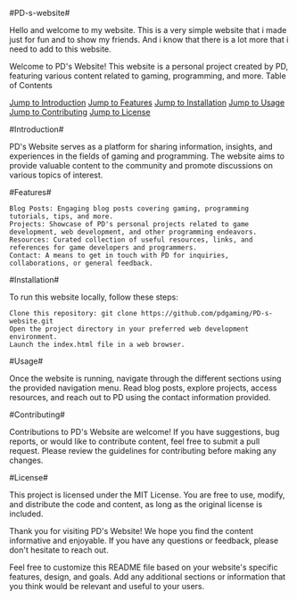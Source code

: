 #PD-s-website#

Hello and welcome to my website. This is a very simple website that i made just for fun and to show my friends. And i know that there is a lot more that i need to add to this website.

Welcome to PD's Website! This website is a personal project created by PD, featuring various content related to gaming, programming, and more.
Table of Contents

[Jump to Introduction](#Introduction)
[Jump to Features](#Features)
[Jump to Installation](#Installation)
[Jump to Usage](#Usage)
[Jump to Contributing](#Contributing)
[Jump to License](#License)

#Introduction#

PD's Website serves as a platform for sharing information, insights, and experiences in the fields of gaming and programming. The website aims to provide valuable content to the community and promote discussions on various topics of interest.

#Features#

    Blog Posts: Engaging blog posts covering gaming, programming tutorials, tips, and more.
    Projects: Showcase of PD's personal projects related to game development, web development, and other programming endeavors.
    Resources: Curated collection of useful resources, links, and references for game developers and programmers.
    Contact: A means to get in touch with PD for inquiries, collaborations, or general feedback.

#Installation#

To run this website locally, follow these steps:

    Clone this repository: git clone https://github.com/pdgaming/PD-s-website.git
    Open the project directory in your preferred web development environment.
    Launch the index.html file in a web browser.

#Usage#

Once the website is running, navigate through the different sections using the provided navigation menu. Read blog posts, explore projects, access resources, and reach out to PD using the contact information provided.

#Contributing#

Contributions to PD's Website are welcome! If you have suggestions, bug reports, or would like to contribute content, feel free to submit a pull request. Please review the guidelines for contributing before making any changes.

#License#

This project is licensed under the MIT License. You are free to use, modify, and distribute the code and content, as long as the original license is included.

Thank you for visiting PD's Website! We hope you find the content informative and enjoyable. If you have any questions or feedback, please don't hesitate to reach out.

Feel free to customize this README file based on your website's specific features, design, and goals. Add any additional sections or information that you think would be relevant and useful to your users.
